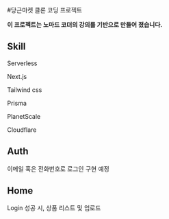 #당근마켓 클론 코딩 프로젝트

**이 프로젝트는 노마드 코더의 강의를 기반으로 만들어 졌습니다.**

## Skill

Serverless

Next.js

Tailwind css

Prisma

PlanetScale

Cloudflare




## Auth

이메일 혹은 전화번호로 로그인 구현 예정

## Home

Login 성공 시, 상품 리스트 및 업로드
